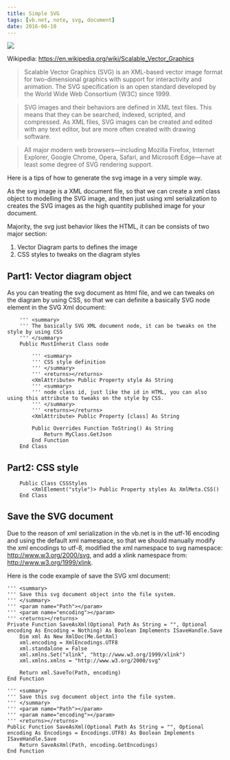 ```yaml
---
title: Simple SVG
tags: [vb.net, note, svg, document]
date: 2016-06-10
---
```


![](https://raw.githubusercontent.com/xieguigang/VisualBasic_AppFramework/master/Datavisualization/Datavisualization.Network/SVG_TestOutput.svg)

Wikipedia: https://en.wikipedia.org/wiki/Scalable_Vector_Graphics

> Scalable Vector Graphics (SVG) is an XML-based vector image format for two-dimensional graphics with support for interactivity and animation. The SVG specification is an open standard developed by the World Wide Web Consortium (W3C) since 1999.

> SVG images and their behaviors are defined in XML text files. This means that they can be searched, indexed, scripted, and compressed. As XML files, SVG images can be created and edited with any text editor, but are more often created with drawing software.

> All major modern web browsers—including Mozilla Firefox, Internet Explorer, Google Chrome, Opera, Safari, and Microsoft Edge—have at least some degree of SVG rendering support.

Here is a tips of how to generate the svg image in a very simple way.

<!--more-->

As the svg image is a XML document file, so that we can create a xml class object to modelling the SVG image, and then just using xml serialization to creates the SVG images as the high quantity published image for your document.

Majority, the svg just behavior likes the HTML, it can be consists of two major section:

1. Vector Diagram parts to defines the image
2. CSS styles to tweaks on the diagram styles

## Part1: Vector diagram object
As you can treating the svg document as html file, and we can tweaks on the diagram by using CSS, so that we can definite a basically SVG node element in the SVG Xml document:

```vbnet
    ''' <summary>
    ''' The basically SVG XML document node, it can be tweaks on the style by using CSS
    ''' </summary>
    Public MustInherit Class node

        ''' <summary>
        ''' CSS style definition
        ''' </summary>
        ''' <returns></returns>
        <XmlAttribute> Public Property style As String
        ''' <summary>
        ''' node class id, just like the id in HTML, you can also using this attribute to tweaks on the style by CSS.
        ''' </summary>
        ''' <returns></returns>
        <XmlAttribute> Public Property [class] As String

        Public Overrides Function ToString() As String
            Return MyClass.GetJson
        End Function
    End Class
```

## Part2: CSS style

```vbnet
    Public Class CSSStyles
        <XmlElement("style")> Public Property styles As XmlMeta.CSS()
    End Class
```

## Save the SVG document

Due to the reason of xml serialization in the vb.net is in the utf-16 encoding and using the default xml namespace, so that we should manually modify the xml encodings to utf-8, modified the xml namespace to svg namespace: http://www.w3.org/2000/svg, and add a xlink namespace from: http://www.w3.org/1999/xlink.

Here is the code example of save the SVG xml document:

```vbnet
''' <summary>
''' Save this svg document object into the file system.
''' </summary>
''' <param name="Path"></param>
''' <param name="encoding"></param>
''' <returns></returns>
Private Function SaveAsXml(Optional Path As String = "", Optional encoding As Encoding = Nothing) As Boolean Implements ISaveHandle.Save
    Dim xml As New XmlDoc(Me.GetXml)
    xml.encoding = XmlEncodings.UTF8
    xml.standalone = False
    xml.xmlns.Set("xlink", "http://www.w3.org/1999/xlink")
    xml.xmlns.xmlns = "http://www.w3.org/2000/svg"

    Return xml.SaveTo(Path, encoding)
End Function

''' <summary>
''' Save this svg document object into the file system.
''' </summary>
''' <param name="Path"></param>
''' <param name="encoding"></param>
''' <returns></returns>
Public Function SaveAsXml(Optional Path As String = "", Optional encoding As Encodings = Encodings.UTF8) As Boolean Implements ISaveHandle.Save
    Return SaveAsXml(Path, encoding.GetEncodings)
End Function
```